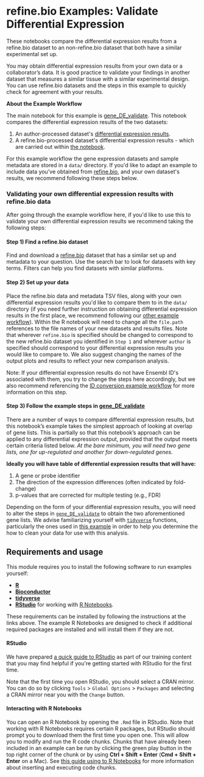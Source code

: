 # refine.bio Examples: Validate Differential Expression

These notebooks compare the differential expression results from a refine.bio dataset to an non-refine.bio dataset that both have a similar experimental set up.

You may obtain differential expression results from your own data or a collaborator’s data.
It is good practice to validate your findings in another dataset that measures a similar tissue with a similar experimental design.
You can use refine.bio datasets and the steps in this example to quickly check for agreement with your results.

**About the Example Workflow**

The main notebook for this example is [gene_DE_validate](https://alexslemonade.github.io/refinebio-examples/validate-differential-expression/gene_DE_validate.nb.html).
This notebook compares the differential expression results of the two datasets:  

1) An author-processed dataset's [differential expression results](https://alexslemonade.github.io/refinebio-examples/validate-differential-expression/author_processed_DE.nb.html).  
2) A refine.bio-processed dataset's differential expression results - which are carried out within [the notebook](https://alexslemonade.github.io/refinebio-examples/validate-differential-expression/gene_DE_validate.nb.html).  

For this example workflow the gene expression datasets and sample metadata are stored in a `data/` directory.
If you'd like to adapt an example to include data you've obtained from [refine.bio](https://www.refine.bio/), and your own dataset's results, we recommend following these steps below.

### Validating your own differential expression results with refine.bio data

After going through the example workflow here, if you'd like to use this to validate your own differential expression results we recommend taking the following steps:

#### Step 1) Find a refine.bio dataset

Find and download a [refine.bio](https://www.refine.bio/) dataset that has a similar set up and metadata to your question.
Use the search bar to look for datasets with key terms.
Filters can help you find datasets with similar platforms.

#### Step 2) Set up your data

Place the refine.bio data and metadata TSV files, along with your own differential expression results you'd like to compare them to in the `data/` directory (if you need further instruction on obtaining differential expression results in the first place, we recommend following our [other example workflow](https://alexslemonade.github.io/refinebio-examples/differential-expression/gene_DE.nb.html)).
Within the R notebook will need to change all the `file.path` references to the file names of your new datasets and results files.
Note that wherever `refine.bio` is specified should be changed to correspond to the new refine.bio dataset you identified in `Step 1` and wherever `author` is specified should correspond to your differential expression results you would like to compare to.
We also suggest changing the names of the output plots and results to reflect your new comparison analysis.

Note: If your differential expression results do not have Ensembl ID's associated with them, you try to change the steps here accordingly, but we also recommend referencing the [ID conversion example workflow](https://alexslemonade.github.io/refinebio-examples/ensembl-id-convert/ensembl_id_convert.nb.html) for more information on this step.

#### Step 3) Follow the example steps in [gene_DE_validate](https://alexslemonade.github.io/refinebio-examples/validate-differential-expression/gene_DE_validate.nb.html)

There are a number of ways to compare differential expression results, but this notebook’s example takes the simplest approach of looking at overlap of gene lists.
This is partially so that this notebook’s approach can be applied to any differential expression output, provided that the output meets certain criteria listed below. *At the bare minimum, you will need two gene lists, one for up-regulated and another for down-regulated genes.*

**Ideally you will have table of differential expression results that will have:**

1) A gene or probe identifier
2) The direction of the expression differences (often indicated by fold-change)
3) p-values that are corrected for multiple testing (e.g., FDR)

Depending on the form of your differential expression results, you will need to alter the steps in [`gene_DE_validate`](./gene_DE_validate.nb.html) to obtain the two aforementioned gene lists.
We advise familiarizing yourself with [`tidyverse`](https://www.tidyverse.org/) functions, particularly the ones used in [this example](./gene_DE_validate.nb.html) in order to help you determine the how to clean your data for use with this analysis.

## Requirements and usage

This module requires you to install the following software to run examples yourself:

* [**R**](https://cran.r-project.org/)
* [**Bioconductor**](https://bioconductor.org/install/)
* [**tidyverse**](https://www.tidyverse.org/)
* [**RStudio**](https://www.rstudio.com/products/RStudio/) for working with [R Notebooks](https://bookdown.org/yihui/rmarkdown/notebook.html).

These requirements can be installed by following the instructions at the links above.
The example R Notebooks are designed to check if additional required packages are installed and will install them if they are not.

#### RStudio

We have prepared [a quick guide to RStudio](https://github.com/AlexsLemonade/training-modules/blob/master/intro_to_R_tidyverse/00-rstudio_guide.md) as part of our training content that you may find helpful if you're getting started with RStudio for the first time.

Note that the first time you open RStudio, you should select a CRAN mirror.
You can do so by clicking `Tools` > `Global Options` > `Packages` and selecting a CRAN mirror near you with the `Change` button.

#### Interacting with R Notebooks

You can open an R Notebook by opening the `.Rmd` file in RStudio.
Note that working with R Notebooks requires certain R packages, but RStudio should prompt you to download them the first time you open one.
This will allow you to modify and run the R code chunks.
Chunks that have already been included in an example can be run by clicking the green play button in the top right corner of the chunk or by using **Ctrl + Shift + Enter** (**Cmd + Shift + Enter** on a Mac).
See [this guide using to R Notebooks](https://bookdown.org/yihui/rmarkdown/notebook.html#using-notebooks) for more information about inserting and executing code chunks.
